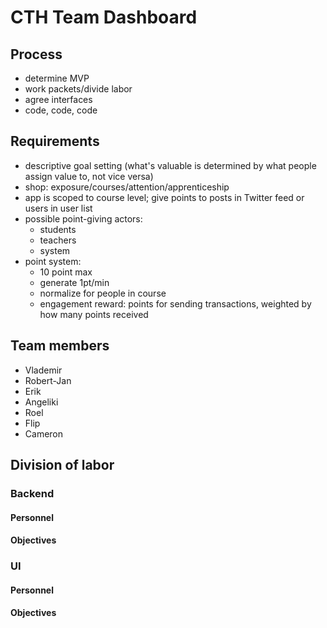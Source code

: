 CTH Team Dashboard
==================

## Process

- determine MVP
- work packets/divide labor
- agree interfaces
- code, code, code

## Requirements

- descriptive goal setting (what's valuable is determined by what people assign value to, not vice versa)
- shop: exposure/courses/attention/apprenticeship
- app is scoped to course level; give points to posts in Twitter feed or users in user list
- possible point-giving actors:
    - students
    - teachers
    - system
- point system:
    - 10 point max
    - generate 1pt/min
    - normalize for people in course
    - engagement reward: points for sending transactions, weighted by how many points received

## Team members

- Vlademir
- Robert-Jan
- Erik
- Angeliki
- Roel
- Flip
- Cameron

## Division of labor

### Backend

#### Personnel

#### Objectives

### UI

#### Personnel

#### Objectives
